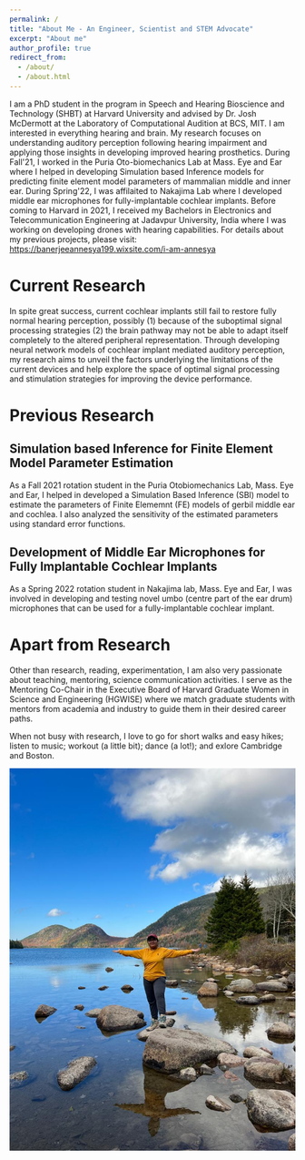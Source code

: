 ```yaml
---
permalink: /
title: "About Me - An Engineer, Scientist and STEM Advocate"
excerpt: "About me"
author_profile: true
redirect_from: 
  - /about/
  - /about.html
---
```


I am a PhD student in the program in Speech and Hearing Bioscience and Technology (SHBT) at Harvard University and advised by Dr. Josh McDermott at the Laboratory of Computational Audition at BCS, MIT. I am interested in everything hearing and brain. My research focuses on understanding auditory perception following hearing impairment and applying those insights in developing improved hearing prosthetics. During Fall'21, I worked in the Puria Oto-biomechanics Lab at Mass. Eye and Ear where I helped in developing Simulation based Inference models for predicting finite element model parameters of mammalian middle and inner ear. During Spring'22, I was affilaited to Nakajima Lab where I developed middle ear microphones for fully-implantable cochlear implants. Before coming to Harvard in 2021, I received my Bachelors in Electronics and Telecommunication Engineering at Jadavpur University, India where I was working on developing drones with hearing capabilities. For details about my previous projects, please visit: https://banerjeeannesya199.wixsite.com/i-am-annesya

Current Research
================

In spite great success, current cochlear implants still fail to restore fully normal hearing perception, possibly (1) because of the suboptimal signal processing strategies (2) the brain pathway may not be able to adapt itself completely to the altered peripheral representation. Through developing neural network models of cochlear implant mediated auditory perception, my research aims to unveil the factors underlying the limitations of the current devices and help explore the space of optimal signal processing and stimulation strategies for improving the device performance. 

Previous Research
=================
## Simulation based Inference for Finite Element Model Parameter Estimation
As a Fall 2021 rotation student in the Puria Otobiomechanics Lab, Mass. Eye and Ear, I helped in developed a Simulation Based Inference (SBI) model to estimate the parameters of Finite Elememnt (FE) models of gerbil middle ear and cochlea. I also analyzed the sensitivity of the estimated parameters using standard error functions. 

## Development of Middle Ear Microphones for Fully Implantable Cochlear Implants
As a Spring 2022 rotation student in Nakajima lab, Mass. Eye and Ear, I was involved in developing and testing novel umbo (centre part of the ear drum) microphones that can be used for a fully-implantable cochlear implant. 

Apart from Research
====================
Other than research, reading, experimentation, I am also very passionate about teaching, mentoring, science communication activities. I serve as the Mentoring Co-Chair in the Executive Board of Harvard Graduate Women in Science and Engineering (HGWISE) where we match graduate students with mentors from academia and industry to guide them in their desired career paths. 

When not busy with research, I love to go for short walks and easy hikes; listen to music; workout (a little bit); dance (a lot!); and exlore Cambridge and Boston. 


![memories from my hikes in Fall ](/images/annesya_outdoors.jpeg)
